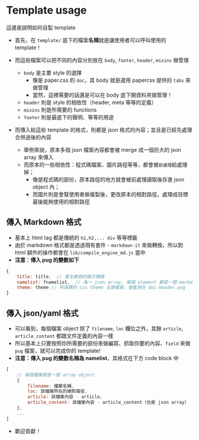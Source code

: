 # Template usage

這邊是說明如何自製 template 

* 首先，在 `template/` 底下的檔案**名稱**就是讓使用者可以呼叫使用的 template！
* 而這些檔案可以把不同的內容分別放在 `body`, `footer`, `header`, `mixins` 做管理
    * `body` 是主要 style 的選擇
        * 像是 paper.css 的 `doc`，其 body 就是選用 papercss 提供的 `tabs` 來做管理
        * 當然，這裡需要的話還是可以在 body 底下開資料夾做管理！
    * `header` 則是 style 的相依性（header, meta 等等的定義）
    * `mixins` 則是所需要的 functions
    * `footer` 則是最底下的聲明、等等的用途

* 而傳入給這些 template 的格式，則都是 json 格式的內容；並且是已經先處理合併過後的內容
    * 舉例來說，原本多個 json 檔案內容都會被 merge 成一個巨大的 json array 來傳入
    * 而原本的一些相依性：程式碼檔案、圖片路徑等等，都會被`前處理`給處理掉；
        * 像是程式碼的部份，原本路徑的地方就會被前處理讀取後存進 json object 內；
        * 而圖片則是會幫使用者做複製後，更改原本的相對路徑，處理成目標最後能夠使用的相對路徑

## 傳入 Markdown 格式

* 基本上 html tag 都是傳統的 `h1,h2,... div` 等等標籤
* 由於 markdown 格式都是透過現有套件 - `markdown-it` 來做轉換，所以對 html 額外的操作都會在 `lib/compile_engine_md.js` 當中
* **注意：傳入 pug 的變數如下**

```js
{
    title: title,  // 產生網頁的顯示標題
    namelist: fnamelist,  // 為一 json array, 每個 element 都是一個 markdown 轉換而成的 html，會套用在 md-doc-tabs.pug
    theme: theme // 所選擇的 css theme 主題樣板，會套用在 doc-header.pug
}
```

## 傳入 json/yaml 格式

* 可以看到，每個檔案 object 除了 `filename`, `loc` 欄位之外，其餘 `article`, `article_content` 都跟文件定義的內容一樣
* 所以基本上只要按照你所需要的部份來做編寫、抓取你要的內容、`field` 來做 `pug` 檔案，就可以完成你的 template!
* **注意：傳入 pug 的變數名稱為 namelist**，其格式在下方 code block 中
```js
[
    // 每個檔案都是一個 array object
    {
        filename: 檔案名稱,
        loc: 該檔案所在的絕對路徑,
        article: 該檔案內容 - article,
        article_content: 該檔案內容 - article_content（也是 json array）
    },
    ...
]

```

* 歡迎貢獻！